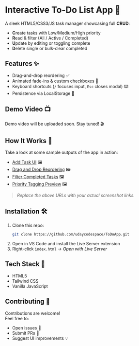 
# Interactive To-Do List App 🚀

A sleek HTML5/CSS3/JS task manager showcasing full **CRUD**:

- **C**reate tasks with Low/Medium/High priority  
- **R**ead & filter (All / Active / Completed)  
- **U**pdate by editing or toggling complete  
- **D**elete single or bulk-clear completed  

## Features ✨

- Drag-and-drop reordering ✅  
- Animated fade-ins & custom checkboxes 🎨  
- Keyboard shortcuts (`/` focuses input, `Esc` closes modal) ⌨️  
- Persistence via LocalStorage 💾  

## Demo Video 📺

Demo video will be uploaded soon. Stay tuned! 🎬

## How It Works 📸

Take a look at some sample outputs of the app in action:

- [Add Task UI](https://example.com/screenshots/add-task.png) 🖼️  
- [Drag and Drop Reordering](https://example.com/screenshots/drag-drop.png) 🖼️  
- [Filter Completed Tasks](https://example.com/screenshots/filter-completed.png) 🖼️  
- [Priority Tagging Preview](https://example.com/screenshots/priority-tag.png) 🖼️  

> _Replace the above URLs with your actual screenshot links._

## Installation 🛠️

1. Clone this repo:
   ```bash
   git clone https://github.com/udaycodespace/ToDoApp.git
   ```
2. Open in VS Code and install the Live Server extension  
3. Right-click `index.html` → _Open with Live Server_

## Tech Stack 🎨

- HTML5  
- Tailwind CSS  
- Vanilla JavaScript

## Contributing 🤝

Contributions are welcome!  
Feel free to:
- Open issues 🐛  
- Submit PRs 🎯  
- Suggest UI improvements 💡
